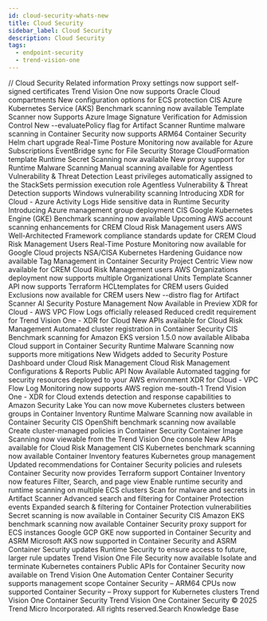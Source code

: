 ```yaml
---
id: cloud-security-whats-new
title: Cloud Security
sidebar_label: Cloud Security
description: Cloud Security
tags:
  - endpoint-security
  - trend-vision-one
---
```


/*<![CDATA[*/ $('#title').html($('meta[name=map-description]').attr('content')); /*]]>*/ Cloud Security Related information Proxy settings now support self-signed certificates Trend Vision One now supports Oracle Cloud compartments New configuration options for ECS protection CIS Azure Kubernetes Service (AKS) Benchmark scanning now available Template Scanner now Supports Azure Image Signature Verification for Admission Control New --evaluatePolicy flag for Artifact Scanner Runtime malware scanning in Container Security now supports ARM64 Container Security Helm chart upgrade Real-Time Posture Monitoring now available for Azure Subscriptions EventBridge sync for File Security Storage CloudFormation template Runtime Secret Scanning now available New proxy support for Runtime Malware Scanning Manual scanning available for Agentless Vulnerability & Threat Detection Least privileges automatically assigned to the StackSets permission execution role Agentless Vulnerability & Threat Detection supports Windows vulnerability scanning Introducing XDR for Cloud - Azure Activity Logs Hide sensitive data in Runtime Security Introducing Azure management group deployment CIS Google Kubernetes Engine (GKE) Benchmark scanning now available Upcoming AWS account scanning enhancements for CREM Cloud Risk Management users AWS Well-Architected Framework compliance standards update for CREM Cloud Risk Management Users Real-Time Posture Monitoring now available for Google Cloud projects NSA/CISA Kubernetes Hardening Guidance now available Tag Management in Container Security Project Centric View now available for CREM Cloud Risk Management users AWS Organizations deployment now supports multiple Organizational Units Template Scanner API now supports Terraform HCLtemplates for CREM users Guided Exclusions now available for CREM users New --distro flag for Artifact Scanner AI Security Posture Management Now Available in Preview XDR for Cloud - AWS VPC Flow Logs officially released Reduced credit requirement for Trend Vision One - XDR for Cloud New APIs available for Cloud Risk Management Automated cluster registration in Container Security CIS Benchmark scanning for Amazon EKS version 1.5.0 now available Alibaba Cloud support in Container Security Runtime Malware Scanning now supports more mitigations New Widgets added to Security Posture Dashboard under Cloud Risk Management Cloud Risk Management Configurations & Reports Public API Now Available Automated tagging for security resources deployed to your AWS environment XDR for Cloud - VPC Flow Log Monitoring now supports AWS region me-south-1 Trend Vision One - XDR for Cloud extends detection and response capabilities to Amazon Security Lake You can now move Kubernetes clusters between groups in Container Inventory Runtime Malware Scanning now available in Container Security CIS OpenShift benchmark scanning now available Create cluster-managed policies in Container Security Container Image Scanning now viewable from the Trend Vision One console New APIs available for Cloud Risk Management CIS Kubernetes benchmark scanning now available Container Inventory features Kubernetes group management Updated recommendations for Container Security policies and rulesets Container Security now provides Terraform support Container Inventory now features Filter, Search, and page view Enable runtime security and runtime scanning on multiple ECS clusters Scan for malware and secrets in Artifact Scanner Advanced search and filtering for Container Protection events Expanded search & filtering for Container Protection vulnerabilities Secret scanning is now available in Container Security CIS Amazon EKS benchmark scanning now available Container Security proxy support for ECS instances Google GCP GKE now supported in Container Security and ASRM Microsoft AKS now supported in Container Security and ASRM Container Security updates Runtime Security to ensure access to future, larger rule updates Trend Vision One File Security now available Isolate and terminate Kubernetes containers Public APIs for Container Security now available on Trend Vision One Automation Center Container Security supports management scope Container Security – ARM64 CPUs now supported Container Security – Proxy support for Kubernetes clusters Trend Vision One Container Security Trend Vision One Container Security © 2025 Trend Micro Incorporated. All rights reserved.Search Knowledge Base